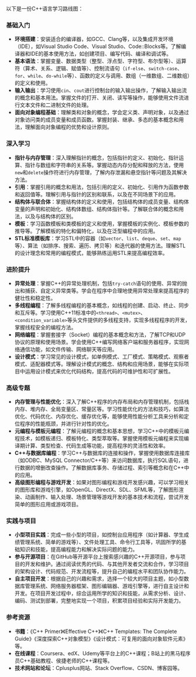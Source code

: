 以下是一份C++语言学习路线图：

### 基础入门
- **环境搭建**：安装适合的编译器，如GCC、Clang等，以及集成开发环境（IDE），如Visual Studio Code、Visual Studio、Code::Blocks等。了解编译器和IDE的基本使用方法，如创建项目、编写代码、编译和调试等。
- **基本语法**：掌握变量、数据类型（整型、浮点型、字符型、布尔型等）、运算符（算术、关系、逻辑、赋值等）、控制流语句（`if-else`、`switch-case`、`for`、`while`、`do-while`等）、函数的定义与调用、数组（一维数组、二维数组）的定义和使用。
- **输入输出**：学习使用`cin`、`cout`进行控制台的输入输出操作，了解输入输出流的概念和基本用法。掌握文件的打开、关闭、读写等操作，能够使用文件流进行文本文件和二进制文件的处理。
- **面向对象编程基础**：理解类和对象的概念，学会定义类、声明对象，以及通过对象访问类的成员变量和成员函数。掌握封装、继承、多态的基本概念和用法，理解面向对象编程的优势和设计原则。

### 深入学习
- **指针与内存管理**：深入理解指针的概念，包括指针的定义、初始化、指针运算、指针与数组和字符串的关系等。掌握动态内存分配和释放的方法，使用`new`和`delete`操作符进行内存管理，了解内存泄漏和悬空指针等问题及其解决方法。
- **引用**：掌握引用的概念和用法，包括引用的定义、初始化、引用作为函数参数和返回值等。理解引用与指针的区别和联系，以及在不同场景下的应用。
- **结构体与联合体**：掌握结构体的定义和使用，包括结构体的成员变量、结构体变量的声明和初始化、结构体数组、结构体指针等。了解联合体的概念和用法，以及与结构体的区别。
- **模板**：学习函数模板和类模板的定义和使用，掌握模板的实例化、模板参数的推导等。了解模板的特化和偏特化，以及在泛型编程中的应用。
- **STL标准模板库**：学习STL中的容器（如`vector`、`list`、`deque`、`set`、`map`等）、算法（如排序、搜索、遍历、拷贝等）和迭代器的使用方法。理解STL的设计理念和常用的编程模式，能够熟练运用STL来提高编程效率。

### 进阶提升
- **异常处理**：掌握C++的异常处理机制，包括`try-catch`语句的使用、异常的抛出和捕获、自定义异常类等。学会在程序中合理地使用异常处理来提高程序的健壮性和稳定性。
- **多线程编程**：了解多线程编程的基本概念，如线程的创建、启动、终止、同步和互斥等。学习使用C++11标准中的`<thread>`、`<mutex>`、`<condition_variable>`等头文件提供的多线程支持，实现多线程程序的开发，掌握线程安全的编程方法。
- **网络编程**：掌握套接字（Socket）编程的基本概念和方法，了解TCP和UDP协议的原理和使用场景。学会使用C++编写网络客户端和服务器程序，实现网络通信功能，如文件传输、网络聊天等应用。
- **设计模式**：学习常见的设计模式，如单例模式、工厂模式、策略模式、观察者模式、适配器模式等。理解设计模式的概念、结构和应用场景，能够在实际项目中运用设计模式来优化代码结构，提高代码的可维护性和可扩展性。

### 高级专题
- **内存管理与性能优化**：深入了解C++程序的内存布局和内存管理机制，包括栈内存、堆内存、全局变量区、常量区等。学习性能优化的方法和技巧，如算法优化、代码优化、内存优化、缓存优化等，能够使用性能分析工具来分析和定位程序的性能瓶颈，并进行针对性的优化。
- **元编程与模板元编程**：了解元编程的概念和基本思想，学习C++中的模板元编程技术，如模板递归、模板特化、类型萃取等。掌握使用模板元编程来实现编译期计算、类型检查、代码生成等功能，提高程序的灵活性和效率。
- **C++与数据库编程**：学习C++与数据库的连接和操作，掌握使用数据库连接库（如ODBC、MySQL Connector/C++等）来访问数据库，执行SQL语句，进行数据的增删改查操作。了解数据库事务、存储过程、索引等概念和在C++中的应用。
- **高级图形编程与游戏开发**：如果对图形编程和游戏开发感兴趣，可以学习相关的图形库和游戏引擎，如OpenGL、DirectX、SDL、SFML等，了解图形渲染、动画制作、输入处理、场景管理等游戏开发的基本技术和流程，尝试开发简单的图形应用或游戏项目。

### 实践与项目
- **小型项目实践**：完成一些小型的项目，如控制台应用程序（如计算器、学生成绩管理系统、简单的游戏等）、文件处理工具、命令行工具等，巩固所学的基础知识和技能，提高编程能力和解决实际问题的能力。
- **参与开源项目**：在GitHub等开源平台上搜索感兴趣的C++开源项目，参与项目的开发和维护。通过阅读优秀的代码、与其他开发者交流和合作，学习项目的架构设计、代码规范、开发流程等，提升自己的编程水平和团队协作能力。
- **自主项目开发**：根据自己的兴趣和需求，选择一个较大的项目主题，如小型数据库管理系统、网络服务器框架、图形编辑器、游戏引擎等，进行自主设计和开发。在项目开发过程中，综合运用所学的知识和技能，从需求分析、设计、编码、测试到部署，完整地实现一个项目，积累项目经验和实际开发能力。

### 参考资源
- **书籍**：《C++ Primer》《Effective C++》《C++ Templates: The Complete Guide》《深度探索C++对象模型》《设计模式：可复用的面向对象软件元素》等。
- **在线课程**：Coursera、edX、Udemy等平台上的C++课程；B站上的黑马程序员C++基础教程、侯捷老师的C++课程等。
- **技术网站和论坛**：Cplusplus网站、Stack Overflow、CSDN、博客园等。
